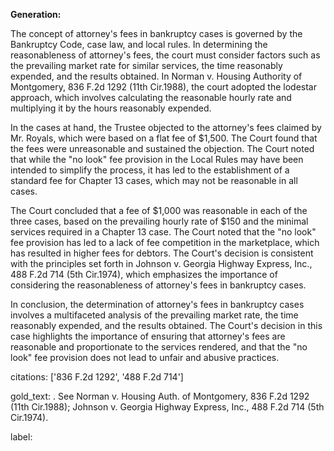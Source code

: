 **Generation:**


The concept of attorney's fees in bankruptcy cases is governed by the Bankruptcy Code, case law, and local rules. In determining the reasonableness of attorney's fees, the court must consider factors such as the prevailing market rate for similar services, the time reasonably expended, and the results obtained. In Norman v. Housing Authority of Montgomery, 836 F.2d 1292 (11th Cir.1988), the court adopted the lodestar approach, which involves calculating the reasonable hourly rate and multiplying it by the hours reasonably expended.

In the cases at hand, the Trustee objected to the attorney's fees claimed by Mr. Royals, which were based on a flat fee of $1,500. The Court found that the fees were unreasonable and sustained the objection. The Court noted that while the "no look" fee provision in the Local Rules may have been intended to simplify the process, it has led to the establishment of a standard fee for Chapter 13 cases, which may not be reasonable in all cases.

The Court concluded that a fee of $1,000 was reasonable in each of the three cases, based on the prevailing hourly rate of $150 and the minimal services required in a Chapter 13 case. The Court noted that the "no look" fee provision has led to a lack of fee competition in the marketplace, which has resulted in higher fees for debtors. The Court's decision is consistent with the principles set forth in Johnson v. Georgia Highway Express, Inc., 488 F.2d 714 (5th Cir.1974), which emphasizes the importance of considering the reasonableness of attorney's fees in bankruptcy cases.

In conclusion, the determination of attorney's fees in bankruptcy cases involves a multifaceted analysis of the prevailing market rate, the time reasonably expended, and the results obtained. The Court's decision in this case highlights the importance of ensuring that attorney's fees are reasonable and proportionate to the services rendered, and that the "no look" fee provision does not lead to unfair and abusive practices. 

citations: ['836 F.2d 1292', '488 F.2d 714']

gold_text: . See Norman v. Housing Auth. of Montgomery, 836 F.2d 1292 (11th Cir.1988); Johnson v. Georgia Highway Express, Inc., 488 F.2d 714 (5th Cir.1974).

label: 